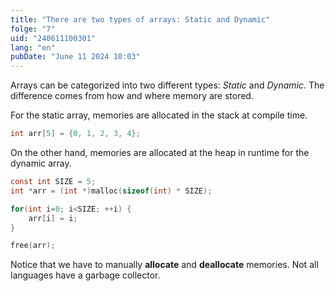 ```yaml
---
title: "There are two types of arrays: Static and Dynamic"
folge: "7"
uid: "240611100301"
lang: "en"
pubDate: "June 11 2024 10:03"
---
```


Arrays can be categorized into two different types: *Static* and *Dynamic*.
The difference comes from how and where memory are stored.

For the static array, memories are allocated in the stack at compile time.

```c
int arr[5] = {0, 1, 2, 3, 4};
```

On the other hand, memories are allocated at the heap in runtime for the dynamic array.

```c
const int SIZE = 5;
int *arr = (int *)malloc(sizeof(int) * SIZE);

for(int i=0; i<SIZE; ++i) {
    arr[i] = i;
}

free(arr);
```

Notice that we have to manually **allocate** and **deallocate** memories. Not all languages have a garbage collector.